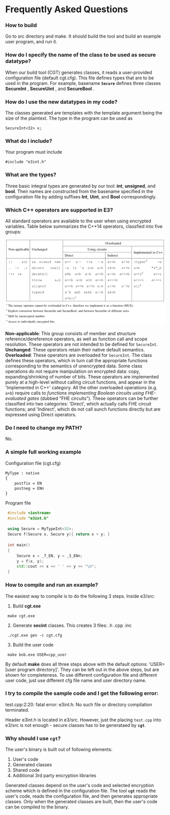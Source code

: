 # Frequently Asked Questions

### How to build
Go to src directory and make. It should build the tool and build an example user program, and run it.

### How do I specify the name of the class to be used as secure datatype?
When our build tool (CGT) generates classes, it reads a user-provided configuration file (default cgt.cfg). This file defines types that are to be used in the program. For example, basename __`Secure`__ defines three classes __SecureInt__ , __SecureUint__ , and __SecureBool__ .

### How do I use the new datatypes in my code?
The classes generated are templates with the template argument being the size of the plaintext. The type in the program can be used as
```
SecureInt<32> x;
```

### What do I include? 
Your program must include 
```
#include "e3int.h"
```

### What are the types? 
Three basic integral types are generated by our tool: __int__, __unsigned__, and __bool__. Their names are constructed from the basename specified in the configuration file by adding suffixes __Int__, __Uint__, and __Bool__ correspondingly.

### Which C++ operators are supported in E3?
All standard operators are available to the user when using encrypted variables. Table below summarizes the C++14 operators, classfied into five groups:

<p  align="center">
    <img src="./table_c++_operators.png" width="600">
</p>

**Non-applicable**: This group consists of member and structure reference/dereference operators, as well as function call and scope resolution. These operators are not intended to be defined for `SecureInt`.  
**Unchanged**: These operators retain their native default semantics.  
**Overloaded**: These operators are overloaded for `SecureInt`. The class defines these operators, which in turn call the appropriate functions corresponding to the semantics of unencrypted data. Some class operations do not require manipulation on encrypted data: copy, expanding/shrinking of number of bits. These operators are implemented purely at a high-level without calling circuit functions, and appear in the 'Implemented in C++' category. All the other overloaded operations (e.g. `a+b`) require calls to *functions implementing Boolean circuits using FHE-evaluated gates* (dubbed "FHE circuits"). These operators can be further classified into two categories: 'Direct', which actually calls FHE circuit functions; and 'Indirect', which do not call sunch functions directly but are expressed using Direct operators. 

### Do I need to change my PATH?
No.

### A simple full working example
Configuration file (cgt.cfg)
```
MyType : native
{
	postfix = EN
	postneg = ENn
}
```

Program file
```cpp
 #include <iostream>
 #include "e3int.h"

 using Secure = MyTypeInt<32>;
 Secure f(Secure x, Secure y){ return x + y; }

 int main()
 {
     Secure x = _7_EN, y = _3_ENn;
     y = f(x, y);
     std::cout << x << ' ' << y << "\n";
 }
```

### How to compile and run an example?
The easiest way to compile is to do the following 3 steps. Inside e3/src:
1. Build __cgt.exe__
```
 make cgt.exe
```
2. Generate __secint__ classes. This creates 3 files: .h .cpp .inc
```
 ./cgt.exe gen -c cgt.cfg
```
3. Build the user code
```
 make bob.exe USER=cpp_user
```

By default __make__ does all three steps above with the default options:
'USER=[user program directory]'. They can be left out in the above
steps, but are shown for completeness. To use different configuration file
and different user code, just use different cfg file name and user directory name.

### I try to compile the sample code and I get the following error:

  test.cpp:2:20: fatal error: e3int.h: No such file or directory
  compilation terminated.

Header e3int.h is located in e3/src. However, just the placing `test.cpp`
into e3/src is not enough - secure classes has to be generataed by __`cgt`__.

### Why should I use __`cgt`__?

The user's binary is built out of following elements:
1. User's code
2. Generated classes
3. Shared code
4. Additional 3rd party encryption libraries

Generated classes depend on the user's code and selected encryption scheme which is
defined in the configuration file. The tool __`cgt`__ reads the user's code,
reads the configuration file, and then generates appropriate classes. Only
when the generated classes are built, then the user's code can be compiled
to the binary.

<!-- #### What is test.cpp? How do you try to compile?

moma@momavm:~/momalab/e3$ cat test.cpp

#include <iostream>

#include "e3int.h"

using Secure = MyTypeInt<32>;

Secure f(Secure x, Secure y){ return x + y; }

 int main()
 {
     Secure x = _7_EN, y = _3_ENn;
     y = f(x, y);
     std::cout << x << ' ' << y << "\n";
 }

moma@momavm:~/momalab/e3$ g++ test.cpp -o test

test.cpp:2:20: fatal error: e3int.h: No such file or directory
compilation terminated.

I'm writing source code and I'm trying to include the new types. When I compile my source code it fails.

 -->
